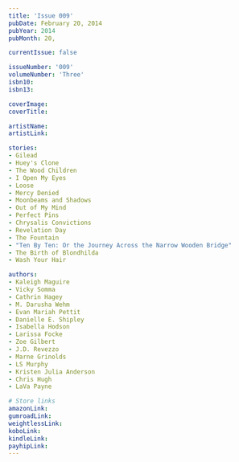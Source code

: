 ```yaml
---
title: 'Issue 009'
pubDate: February 20, 2014
pubYear: 2014
pubMonth: 20,

currentIssue: false

issueNumber: '009'
volumeNumber: 'Three'
isbn10:
isbn13:

coverImage:
coverTitle:

artistName:
artistLink:

stories: 
- Gilead
- Huey's Clone
- The Wood Children
- I Open My Eyes
- Loose
- Mercy Denied
- Moonbeams and Shadows
- Out of My Mind
- Perfect Pins
- Chrysalis Convictions
- Revelation Day
- The Fountain
- "Ten By Ten: Or the Journey Across the Narrow Wooden Bridge"
- The Birth of Blondhilda
- Wash Your Hair

authors: 
- Kaleigh Maguire
- Vicky Somma
- Cathrin Hagey
- M. Darusha Wehm
- Evan Mariah Pettit
- Danielle E. Shipley
- Isabella Hodson
- Larissa Focke
- Zoe Gilbert
- J.D. Revezzo
- Marne Grinolds
- LS Murphy
- Kristen Julia Anderson
- Chris Hugh
- LaVa Payne

# Store links
amazonLink: 
gumroadLink: 
weightlessLink: 
koboLink:
kindleLink: 
payhipLink: 
---
```


        